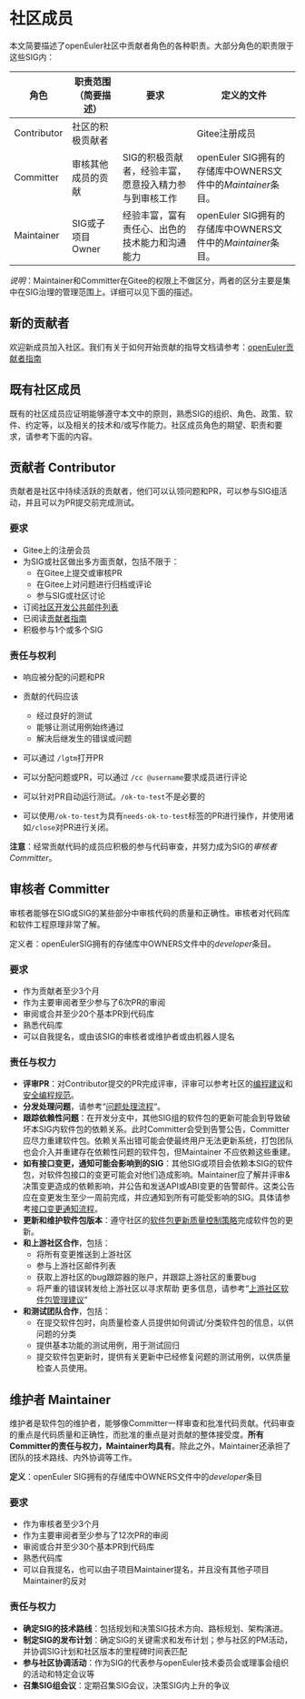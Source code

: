 # 社区成员


本文简要描述了openEuler社区中贡献者角色的各种职责。大部分角色的职责限于这些SIG内：

| 角色        | 职责范围（简要描述） | 要求                                                  | 定义的文件                                                  |
| ----------- | -------------------- | ----------------------------------------------------- | ----------------------------------------------------------- |
| Contributor | 社区的积极贡献者     |                                                       | Gitee注册成员                                               |
| Committer   | 审核其他成员的贡献   | SIG的积极贡献者，经验丰富，愿意投入精力参与到审核工作 | openEuler SIG拥有的存储库中OWNERS文件中的*Maintainer*条目。 |
| Maintainer  | SIG或子项目Owner     | 经验丰富，富有责任心、出色的技术能力和沟通能力        | openEuler SIG拥有的存储库中OWNERS文件中的*Maintainer*条目。 |

*说明*：Maintainer和Committer在Gitee的权限上不做区分，两者的区分主要是集中在SIG治理的管理范围上。详细可以见下面的描述。



## 新的贡献者

欢迎新成员加入社区。我们有关于如何开始贡献的指导文档请参考：[openEuler贡献者指南](/contributors/guide/README.md)



## 既有社区成员


既有的社区成员应证明能够遵守本文中的原则，熟悉SIG的组织、角色、政策、软件、约定等，以及相关的技术和/或写作能力。社区成员角色的期望、职责和要求，请参考下面的内容。



## 贡献者 Contributor
贡献者是社区中持续活跃的贡献者，他们可以认领问题和PR，可以参与SIG组活动，并且可以为PR提交前完成测试。



### 要求

+ Gitee上的注册会员
+ 为SIG或社区做出多方面贡献，包括不限于：
  + 在Gitee上提交或审核PR
  + 在Gitee上对问题进行归档或评论
  + 参与SIG或社区讨论
+ 订阅[社区开发公共邮件列表](dev@openeuler.org)
+ 已阅读[贡献者指南](contributors/README.md)
+ 积极参与1个或多个SIG



### 责任与权利

+ 响应被分配的问题和PR
+ 贡献的代码应该
  + 经过良好的测试
  + 能够让测试用例始终通过
  + 解决后继发生的错误或问题

+ 可以通过 `/lgtm`打开PR
+ 可以分配问题或PR，可以通过 `/cc @username`要求成员进行评论
+ 可以针对PR自动运行测试。`/ok-to-test`不是必要的
+ 可以使用`/ok-to-test`为具有`needs-ok-to-test`标签的PR进行操作，并使用诸如`/close`对PR进行关闭。

**注意**：经常贡献代码的成员应积极的参与代码审查，并努力成为SIG的*审核者Committer*。



## 审核者 Committer

审核者能够在SIG或SIG的某些部分中审核代码的质量和正确性。审核者对代码库和软件工程原理非常了解。

定义者：openEulerSIG拥有的存储库中OWNERS文件中的*developer*条目。

### 要求

+ 作为贡献者至少3个月
+ 作为主要审阅者至少参与了6次PR的审阅
+ 审阅或合并至少20个基本PR到代码库
+ 熟悉代码库
+ 可以自我提名，或由该SIG的审核者或维护者或由机器人提名

### 责任与权力

+  **评审PR**：对Contributor提交的PR完成评审，评审可以参考社区的[编程建议]()和[安全编程规范]()。
+  **分发处理问题**，请参考“[问题处理流程]()“。
+  **跟踪依赖性问题**：在开发分支中，其他SIG组的软件包的更新可能会到导致破坏本SIG内软件包的依赖关系。此时Committer会受到告警公告，Committer应尽力重建软件包。依赖关系出错可能会使最终用户无法更新系统，打包团队也会介入并重建存在依赖性问题的软件包，但Maintainer 不应依赖这些重建。
+  **如有接口变更，通知可能会影响到的SIG**：其他SIG或项目会依赖本SIG的软件包，对软件包接口的变更可能会对他们造成影响。Maintainer应了解并评审&决策变更造成的依赖影响，并公告和发送API或ABI变更的告警邮件。这类公告应在变更发生至少一周前完成，并应通知到所有可能受影响的SIG。具体请参考[接口变更通知流程]()。
+  **更新和维护软件包版本**：遵守社区的[软件包更新质量控制策略]()完成软件包的更新。
+  **和上游社区合作**，包括：
   +    将所有变更推送到上游社区
   +    参与上游社区邮件列表
   +    获取上游社区的bug跟踪器的账户，并跟踪上游社区的重要bug
   +    将严重的错误转发给上游社区以寻求帮助
         更多信息，请参考“[上游社区软件包管理建议]()”
+  **和测试团队合作**，包括：
   +  在提交软件包时，向质量检查人员提供如何调试/分类软件包的信息，以供问题的分类
   +  提供基本功能的测试用例，用于测试回归
   +  提交软件包更新时，提供有关更新中已经修复问题的测试用例，以供质量检查人员使用。 



## 维护者 Maintainer

维护者是软件包的维护者，能够像Committer一样审查和批准代码贡献。代码审查的重点是代码质量和正确性，而批准的重点是对贡献的整体接受度。**所有Committer的责任与权力，Maintainer均具有**。除此之外，Maintainer还承担了团队的技术路线、内外协调等工作。

**定义**：openEuler SIG拥有的存储库中OWNERS文件中的*developer*条目



### 要求

+ 作为审核者至少3个月
+ 作为主要审阅者至少参与了12次PR的审阅
+ 审阅或合并至少30个基本PR到代码库
+ 熟悉代码库
+ 可以自我提名，也可以由子项目Maintainer提名，并且没有其他子项目Maintainer的反对

### 责任与权力

- **确定SIG的技术路线**：包括规划和决策SIG技术方向、路标规划、架构演进。
- **制定SIG的发布计划**：确定SIG的关键需求和发布计划；参与社区的PM活动，并协调SIG计划和社区版本的里程碑时间表匹配
- **参与社区协调活动**：作为SIG的代表参与openEuler技术委员会或理事会组织的活动和特定会议等
- **召集SIG组会议**：定期召集SIG会议，决策SIG内上升的争议


